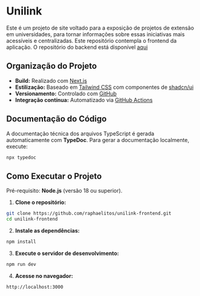 # Unilink

Este é um projeto de site voltado para a exposição de projetos de extensão em universidades, para tornar informações sobre essas iniciativas mais acessíveis e centralizadas. Este repositório contempla o frontend da aplicação. O repositório do backend está disponível [aqui](joaoloss/unilink-backend)

## Organização do Projeto

* **Build:** Realizado com [Next.js](https://nextjs.org/)
* **Estilização:** Baseado em [Tailwind CSS](https://tailwindcss.com/) com componentes de [shadcn/ui](https://ui.shadcn.com/)
* **Versionamento:** Controlado com [GitHub](https://github.com/)
* **Integração contínua:** Automatizado via [GitHub Actions](https://docs.github.com/pt/actions)

## Documentação do Código

A documentação técnica dos arquivos TypeScript é gerada automaticamente com **TypeDoc**. Para gerar a documentação localmente, execute:

```bash
npx typedoc
```

## Como Executar o Projeto

Pré-requisito: **Node.js** (versão 18 ou superior).

1. **Clone o repositório:**

```bash
git clone https://github.com/raphaelitos/unilink-frontend.git
cd unilink-frontend
```

2. **Instale as dependências:**

```bash
npm install
```

3. **Execute o servidor de desenvolvimento:**

```bash
npm run dev
```

4. **Acesse no navegador:**

```
http://localhost:3000
```
